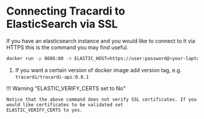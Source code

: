 # Connecting Tracardi to ElasticSearch via SSL

If you have an elasticsearch instance and you would like to connect to it via HTTPS this is the command you may find
useful.

```bash
docker run -p 8686:80 -e ELASTIC_HOST=https://user:password@<your-laptop-ip>:9200 -e ELASTIC_VERIFY_CERTS=no -e REDIS_HOST=redis://<your-laptop-ip>:6379 tracardi/tracardi-api #(1)
```

1. If you want a certain version of docker image add version tag, e.g. `tracardi/tracardi-api:0.8.1`

!!! Warning "ELASTIC_VERIFY_CERTS set to No"

    Notice that the above command does not verify SSL certificates. If you would like certificates to be validated set 
    ELASTIC_VERIFY_CERTS to yes.
